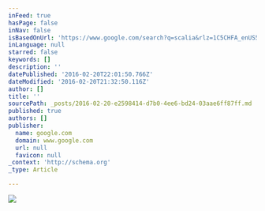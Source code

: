 ```yaml
---
inFeed: true
hasPage: false
inNav: false
isBasedOnUrl: 'https://www.google.com/search?q=scalia&rlz=1C5CHFA_enUS593US593&oq=scalia&aqs=chrome..69i57j0l5.1331j0j4&sourceid=chrome&es_sm=91&ie=UTF-8'
inLanguage: null
starred: false
keywords: []
description: ''
datePublished: '2016-02-20T22:01:50.766Z'
dateModified: '2016-02-20T21:32:50.116Z'
author: []
title: ''
sourcePath: _posts/2016-02-20-e2598414-d7b0-4ee6-bd24-03aae6ff87ff.md
published: true
authors: []
publisher:
  name: google.com
  domain: www.google.com
  url: null
  favicon: null
_context: 'http://schema.org'
_type: Article

---
```

![](https://s3-us-west-2.amazonaws.com/the-grid-img/p/fe427c531dd1b52b46ec360e32726b6b41c1777a.jpg)